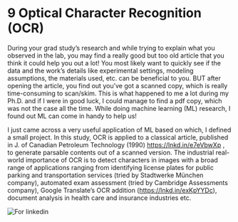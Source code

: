 # 9 Optical Character Recognition (OCR)

During your grad study’s research and while trying to explain what you observed in the lab, you may find a really good but too old article that you think it could help you out a lot! You most likely want to quickly see if the data and the work’s details like experimental settings, modeling assumptions, the materials used, etc. can be beneficial to you. BUT after opening the article, you find out you’ve got a scanned copy, which is really time-consuming to scan/skim. This is what happened to me a lot during my Ph.D. and if I were in good luck, I could manage to find a pdf copy, which was not the case all the time. While doing machine learning (ML) research, I found out ML can come in handy to help us!

I just came across a very useful application of ML based on which, I defined a small project. In this study, OCR is applied to a classical article, published in J. of Canadian Petroleum Technology (1990) https://lnkd.in/e7eVbwXp
, to generate parsable contents out of a scanned version. The industrial real-world importance of OCR is to detect characters in images with a broad range of applications ranging from identifying license plates for public parking and transportation services (tried by Stadtwerke München company), automated exam assessment (tried by Cambridge Assessments company), Google Translate’s OCR addition (https://lnkd.in/exKpYYDc), document analysis in health care and insurance industries etc.

![For linkedin](https://user-images.githubusercontent.com/54812742/146302714-19f3d8cb-b1ba-4d40-a779-e6091beb8d38.PNG)
